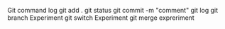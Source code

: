 Git command log
git add .
git status
git commit -m "comment"
git log
git branch Experiment
git switch Experiment
git merge expreriment
